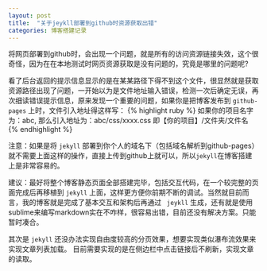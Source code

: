 ```yaml
---
layout: post
title:  "关于jeykll部署到github时资源获取出错"
categories: 博客搭建记录
---
```


将网页部署到github时，会出现一个问题，就是所有的访问资源链接失效，这个很奇怪，因为在在本地测试时网页资源获取是没有问题的，究竟是哪里的问题呢?

看了后台返回的提示信息显示的是在某某路径下得不到这个文件，很显然就是获取资源路径出现了问题，一开始以为是文件地址输入错误，检测一次后确定无误，再次细读错误提示信息，原来发现一个重要的问题，如果你是把博客发布到 `github-pages` 上时，文件引入地址得这样写：
{% highlight ruby %}
如果你的项目名字为：abc,
那么引入地址为：abc/css/xxxx.css
即【你的项目】/文件夹/文件名
{% endhighlight %}

注意：如果是将 `jekyll` 部署到你个人的域名下（包括域名解析到github-pages）就不需要上面这样的操作，直接上传到github上就可以，所以`jekyll`在博客搭建上是非常容易的。

建议：最好将整个博客静态页面全部搭建完毕，包括交互代码，在一个较完整的页面完成后再移植到 `jekyll` 上面，这样更方便你前期不断的调试。当然就目前而言，我的博客就是完成了基本交互和架构后再通过 ` jeykll` 生成，还有就是使用sublime来编写markdown实在不咋样，很容易出错，目前还没有解决方案。只能暂时凑合。

其次是 `jekyll` 还没办法实现自由度较高的分页效果，想要实现类似瀑布流效果来实现文章列表加载。
目前需要实现的是在侧边栏中点击链接后不刷新，实现文章的读取。